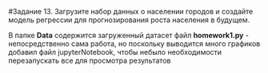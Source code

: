 #Задание
13.	Загрузите набор данных о населении городов и создайте модель регрессии для прогнозирования роста населения в будущем.

В папке **Data** содержится загруженный датасет
файл **homework1.py** - непосредственно сама работа, но поскольку выводится много графиков добавил файл jupyterNotebook, чтобы небыло необходимости перезапускать все для просмотра результатов
